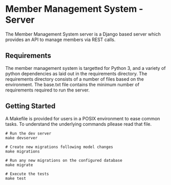 # Member Management System - Server
The Member Management System server is a Django based server which provides an API to manage members via REST calls.

## Requirements
The member management system is targetted for Python 3, and a variety of python dependencies as laid out in the requirements directory. The requirements directory consists of a number of files based on the environment. The base.txt file contains the minimum number of requirements required to run the server.

## Getting Started
A Makefile is provided for users in a POSIX environment to ease common tasks. To understand the underlying commands pllease read that file.

```
# Run the dev server
make devserver

# Create new migrations following model changes
make migrations

# Run any new migrations on the configured database
make migrate

# Execute the tests
make test
```
